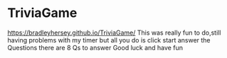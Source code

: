 # TriviaGame
https://bradleyhersey.github.io/TriviaGame/
This was really fun to do,still having problems with my timer but all you do is click start answer the Questions there are 8 Qs to answer Good luck and have fun 

